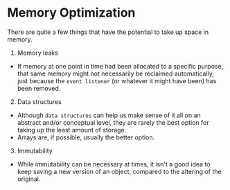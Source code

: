# Memory Optimization
There are quite a few things that have the potential to take up space in memory.

1. Memory leaks
  - If memory at one point in time had been allocated to a specific purpose, that same memory might not necessarily be reclaimed automatically, just because the `event listener` (or whatever it might have been) has been removed.

2. Data structures
  - Although `data structures` can help us make sense of it all on an abstract and/or conceptual level, they are rarely the best option for taking up the least amount of storage.
  - Arrays are, if possible, usually the better option.

3. Immutability
  - While immutability can be necessary at times, it isn't a good idea to keep saving a new version of an object, compared to the altering of the original.
